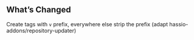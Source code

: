 ## What’s Changed

Create tags with `v` prefix, everywhere else strip the prefix (adapt hassio-addons/repository-updater)
